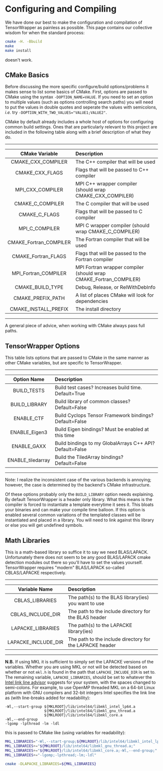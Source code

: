 Configuring and Compiling
=========================

We have done our best to make the configuration and compilation of TensorWrapper
as painless as possible.  This page contains our collective wisdom for when the
standard process:

~~~bash
cmake -H. -Bbuild
make
make install
~~~

doesn't work.

CMake Basics
------------

Before discussing the more specific configure/build options/problems it makes
sense to list some basics of CMake.  First, options are passed to
CMake using the syntax `-DOPTION_NAME=VALUE`.  If you need to set an option to
multiple values (such as options controlling search paths) you will need to put
the values in double quotes and seperate the values with semicolons, *i.e.* try
`-DOPTION_WITH_TWO_VALUES="VALUE1;VALUE2"`.

CMake by default already includes a whole host of options for configuring common
build settings.  Ones that are particularly relevant to this project are
included in the following table along with a brief description of what they do.

--------------------------------------------------------------------------------
| CMake Variable | Description                                                 |
| :------------: | :-----------------------------------------------------------|
| CMAKE_CXX_COMPILER | The C++ compiler that will be used                      |
| CMAKE_CXX_FLAGS | Flags that will be passed to C++ compiler                  |
| MPI_CXX_COMPILER | MPI C++ wrapper compiler (should wrap CMAKE_CXX_COMPILER) |
| CMAKE_C_COMPILER | The C compiler that will be used                          |
| CMAKE_C_FLAGS | Flags that will be passed to C compiler                      |
| MPI_C_COMPILER | MPI C wrapper compiler (should wrap CMAKE_C_COMPILER)       |
| CMAKE_Fortran_COMPILER | The Fortran compiler that will be used              |
| CMAKE_Fortran_FLAGS | Flags that will be passed to the Fortran compiler      |
| MPI_Fortran_COMPILER | MPI Fortran wrapper compiler (should wrap CMAKE_Fortran_COMPILER) |
| CMAKE_BUILD_TYPE | Debug, Release, or RelWithDebInfo                         |
| CMAKE_PREFIX_PATH | A list of places CMake will look for dependencies        |
| CMAKE_INSTALL_PREFIX | The install directory                                 |
--------------------------------------------------------------------------------

A general piece of advice, when working with CMake always pass full paths.

TensorWrapper Options
---------------------

This table lists options that are passed to CMake in the same manner as other
CMake variables, but are specific to TensorWrapper.

--------------------------------------------------------------------------------
| Option Name       |  Description                                             |
| :---------------: | :--------------------------------------------------------|
| BUILD_TESTS       | Build test cases? Increases build time.  Default=True    |
| BUILD_LIBRARY     | Build library of common classes? Default=False           |
| ENABLE_CTF        | Build Cyclops Tensor Framework bindings? Default=False   |
| ENABLE_Eigen3     | Build Eigen bindings? Must be enabled at this time       |
| ENABLE_GAXX       | Build bindings to my GlobalArrays C++ API? Default=False |
| ENABLE_tiledarray | Build the TiledArray bindings? Default=False             |
--------------------------------------------------------------------------------

Note:  I realize the inconsistent case of the various backends is annoying;
however, the case is determined by the backend's CMake infrastructure.

Of these options probably only the `BUILD_LIBRARY` option needs explaining.
By default TensorWrapper is a header only library.  What this means is the
compiler is forced to instantiate a template everytime it sees it.  This bloats
your binaries and can make your compile time balloon.  If this option is enabled
several common variations of the templated classes will be instantiated and
placed in a library.  You will need to link against this library or else you
will get undefined symbols.


Math Libraries
--------------

This is a math-based library so suffice it to say we need BLAS/LAPACK.
Unfortunately there does not seem to be any good BLAS/LAPACK cmake detection
modules out there so you'll have to set the values yourself.  TensorWrapper
requires "modern" BLAS/LAPACK so-called CBLAS/LAPACKE respectively.

-------------------------------------------------------------------------------
| Variable Name | Description                                                 |
| :-----------: | :-----------------------------------------------------------|
| CBLAS_LIBRARIES | The path(s) to the BLAS library(ies) you want to use      |
| CBLAS_INCLUDE_DIR | The path to the include directory for the BLAS header   |
| LAPACKE_LIBRARIES | The path(s) to the LAPACKE library(ies)                 |
| LAPACKE_INCLUDE_DIR | The path to the include directory for the LAPACKE header|
-------------------------------------------------------------------------------

**N.B.** If using MKL it is sufficient to simply set the LAPACKE versions of the
variables.  Whether you are using MKL or not will be detected based on whether
or not `mkl.h` is found in the path that `LAPACKE_INCLUDE_DIR` is set to. The
remaining variable, `LAPACKE_LIBRARIES`, should be set to whatever the [Intel
link line advisor][ILLA] suggests for your system, with the spaces changed to
semi-colons.  For example, to use OpenMP threaded MKL on a 64-bit Linux platform
with GNU compilers and 32-bit integers Intel specifies the link line as (with
line-breaks added for readability):

~~~
-Wl,--start-group ${MKLROOT}/lib/intel64/libmkl_intel_lp64.a
                  ${MKLROOT}/lib/intel64/libmkl_gnu_thread.a
                  ${MKLROOT}/lib/intel64/libmkl_core.a
-Wl,--end-group
-lgomp -lpthread -lm -ldl
~~~

this is passed to CMake like (using variables for readability):

~~~bash
MKL_LIBRARIES="-Wl,--start-group;${MKLROOT}/lib/intel64/libmkl_intel_lp64.a;"
MKL_LIBRARIES+="${MKLROOT}/lib/intel64/libmkl_gnu_thread.a;"
MKL_LIBRARIES+="${MKLROOT}/lib/intel64/libmkl_core.a;-Wl,--end-group;"
MKL_LIBRARIES+="-lgomp;-lpthread;-lm;-ldl"

cmake -DLAPACKE_LIBRARIES=${MKL_LIBRARIES}
~~~

<!--_ Links -->
[ILLA]: https://software.intel.com/en-us/articles/intel-mkl-link-line-advisor
